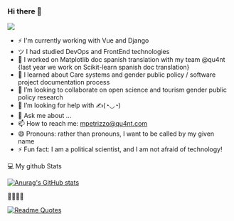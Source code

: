 ### Hi there 👋

![](https://readme-typing-svg.herokuapp.com?font=HeptaSlab&color=49D3DF&lines=I'm+a+political+scientist;I'm+a+researcher;I+love+tech;I'm+a+soft+documenter;I'm+feminist;I'm+mother+of+three)

- ⚡ I'm currently working with Vue and Django
- ツ I had studied DevOps and FrontEnd technologies
- 🔭 I worked on Matplotlib doc spanish translation with my team @qu4nt {last year we work on Scikit-learn spanish doc translation}
- 🌱 I learned about Care systems and gender public policy / software project documentation process
- 👯 I’m looking to collaborate on open science and tourism gender public policy research 
- 🤔 I’m looking for help with ✍(◔◡◔)
- 💬 Ask me about ...
- 📫 How to reach me: mpetrizzo@qu4nt.com
- 😄 Pronouns: rather than pronouns, I want to be called by my given name
- ⚡ Fun fact: I am a political scientist, and I am not afraid of technology!


💻 My github Stats 

[![Anurag's GitHub stats](https://github-readme-stats.vercel.app/api?username=petrizzo&show_icons=true&theme=tokyonight)](https://github.com/anuraghazra/github-readme-stats)


🙈🙊🙉🐵 

[![Readme Quotes](https://quotes-github-readme.vercel.app/api?type=horizontal)](https://github.com/piyushsuthar/github-readme-quotes)
